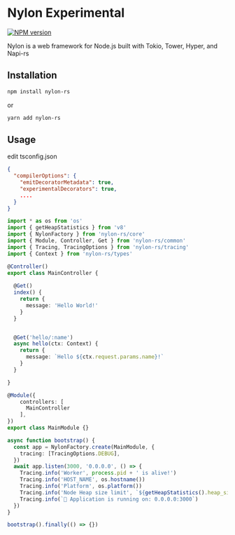 # Nylon Experimental

[![NPM version](https://img.shields.io/npm/v/nylon-rs.svg?style=for-the-badge)](https://www.npmjs.com/package/nylon-rs)

Nylon is a web framework for Node.js built with Tokio, Tower, Hyper, and Napi-rs


## Installation

```bash
npm install nylon-rs
```
or
```bash
yarn add nylon-rs
```


## Usage

edit tsconfig.json
```json
{
  "compilerOptions": {
    "emitDecoratorMetadata": true,
    "experimentalDecorators": true,
    ....
  }
}
```

```ts
import * as os from 'os'
import { getHeapStatistics } from 'v8'
import { NylonFactory } from 'nylon-rs/core'
import { Module, Controller, Get } from 'nylon-rs/common'
import { Tracing, TracingOptions } from 'nylon-rs/tracing'
import { Context } from 'nylon-rs/types'

@Controller()
export class MainController {
  
  @Get()
  index() {
    return {
      message: 'Hello World!'
    }
  }


  @Get('hello/:name')
  async hello(ctx: Context) {
    return {
      message: `Hello ${ctx.request.params.name}!`
    }
  }

}

@Module({
    controllers: [
      MainController
    ],
})
export class MainModule {}

async function bootstrap() {
  const app = NylonFactory.create(MainModule, {
    tracing: [TracingOptions.DEBUG],
  })
  await app.listen(3000, '0.0.0.0', () => {
    Tracing.info('Worker', process.pid + ' is alive!')
    Tracing.info('HOST_NAME', os.hostname())
    Tracing.info('Platform', os.platform())
    Tracing.info('Node Heap size limit', `${getHeapStatistics().heap_size_limit / (1024 * 1024)} Mb`)
    Tracing.info(`🚀 Application is running on: 0.0.0.0:3000`)
  })
}

bootstrap().finally(() => {})
```
